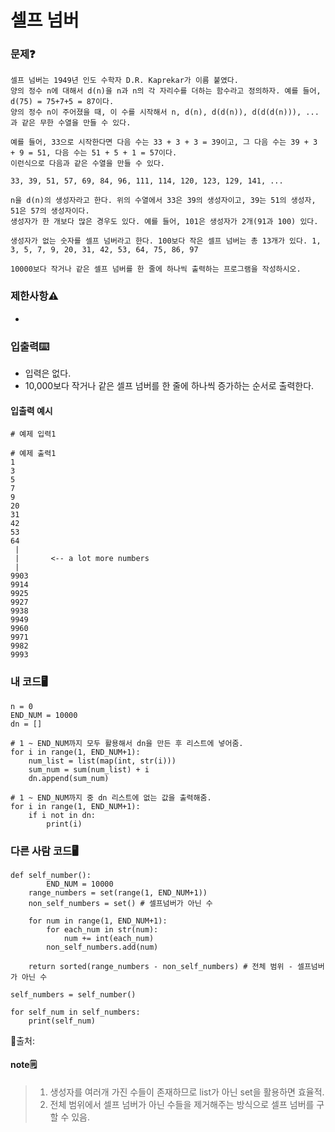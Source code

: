 # 셀프 넘버

### 문제❓
```
셀프 넘버는 1949년 인도 수학자 D.R. Kaprekar가 이름 붙였다. 
양의 정수 n에 대해서 d(n)을 n과 n의 각 자리수를 더하는 함수라고 정의하자. 예를 들어, d(75) = 75+7+5 = 87이다.
양의 정수 n이 주어졌을 때, 이 수를 시작해서 n, d(n), d(d(n)), d(d(d(n))), ...과 같은 무한 수열을 만들 수 있다.

예를 들어, 33으로 시작한다면 다음 수는 33 + 3 + 3 = 39이고, 그 다음 수는 39 + 3 + 9 = 51, 다음 수는 51 + 5 + 1 = 57이다. 
이런식으로 다음과 같은 수열을 만들 수 있다.

33, 39, 51, 57, 69, 84, 96, 111, 114, 120, 123, 129, 141, ...

n을 d(n)의 생성자라고 한다. 위의 수열에서 33은 39의 생성자이고, 39는 51의 생성자, 51은 57의 생성자이다. 
생성자가 한 개보다 많은 경우도 있다. 예를 들어, 101은 생성자가 2개(91과 100) 있다.

생성자가 없는 숫자를 셀프 넘버라고 한다. 100보다 작은 셀프 넘버는 총 13개가 있다. 1, 3, 5, 7, 9, 20, 31, 42, 53, 64, 75, 86, 97

10000보다 작거나 같은 셀프 넘버를 한 줄에 하나씩 출력하는 프로그램을 작성하시오.

```

### 제한사항⚠️
*

### 입출력⌨️
* 입력은 없다.
* 10,000보다 작거나 같은 셀프 넘버를 한 줄에 하나씩 증가하는 순서로 출력한다.

#### 입출력 예시
```
# 예제 입력1

# 예제 출력1
1
3
5
7
9
20
31
42
53
64
 |
 |       <-- a lot more numbers
 |
9903
9914
9925
9927
9938
9949
9960
9971
9982
9993
```

### 내 코드🖥️
```
n = 0
END_NUM = 10000
dn = []

# 1 ~ END_NUM까지 모두 활용해서 dn을 만든 후 리스트에 넣어줌.
for i in range(1, END_NUM+1):
    num_list = list(map(int, str(i)))
    sum_num = sum(num_list) + i
    dn.append(sum_num)

# 1 ~ END_NUM까지 중 dn 리스트에 없는 값을 출력해줌.
for i in range(1, END_NUM+1):
    if i not in dn:
        print(i)
```

### 다른 사람 코드🖥️
```
def self_number():
		END_NUM = 10000
    range_numbers = set(range(1, END_NUM+1))
    non_self_numbers = set() # 셀프넘버가 아닌 수 
    
    for num in range(1, END_NUM+1):
        for each_num in str(num):
            num += int(each_num)
        non_self_numbers.add(num)
    
    return sorted(range_numbers - non_self_numbers) # 전체 범위 - 셀프넘버가 아닌 수

self_numbers = self_number()

for self_num in self_numbers:
    print(self_num)
```
🔗출처:

#### note🗒️
> 1. 생성자를 여러개 가진 수들이 존재하므로 list가 아닌 set을 활용하면 효율적.
> 2. 전체 범위에서 셀프 넘버가 아닌 수들을 제거해주는 방식으로 셀프 넘버를 구할 수 있음.


